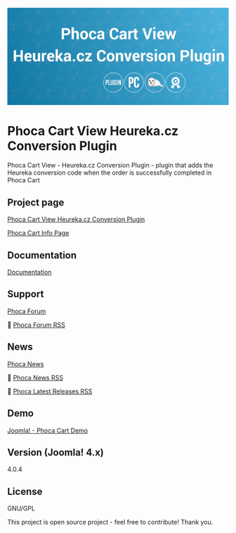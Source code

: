 



![Phoca Cart View Heureka.cz Conversion Plugin](https://github.com/PhocaCz/PhocaCartViewHeurekaConversionPlugin/blob/main/heureka_conversion.png?raw=true)

# Phoca Cart View Heureka.cz Conversion Plugin



Phoca Cart View - Heureka.cz Conversion Plugin - plugin that adds the Heureka conversion code when the order is successfully completed in Phoca Cart



## Project page

[Phoca Cart View Heureka.cz Conversion Plugin](https://www.phoca.cz/phocacart-extensions/2-plugins/73-phoca-cart-view-heureka-conversion-plugin)

[Phoca Cart Info Page](https://www.phoca.cz/project/phocacart-joomla-ecommerce)



## Documentation

[Documentation](https://www.phoca.cz/documentation/category/115-phoca-cart)





## Support

[Phoca Forum](https://www.phoca.cz/forum)

:bell: [Phoca Forum RSS](https://www.phoca.cz/forum/app.php/feed)



## News

[Phoca News](https://www.phoca.cz/news)

:bell: [Phoca News RSS](https://www.phoca.cz/news?format=feed&type=rss)

:bell: [Phoca Latest Releases RSS](https://www.phoca.cz/download/feed/111?format=feed&type=rss)



## Demo

[Joomla! - Phoca Cart Demo](https://www.phoca.cz/phocacart4demo/)



## Version (Joomla! 4.x)

4.0.4



## License

GNU/GPL



This project is open source project - feel free to contribute! Thank you.

